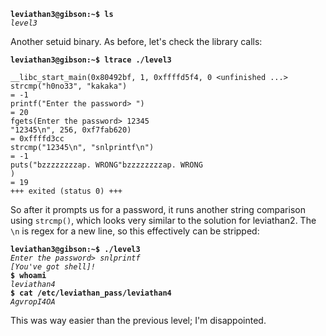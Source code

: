 **`leviathan3@gibson:~$ ls`**  
*`level3`*  

Another setuid binary. As before, let's check the library calls:

**`leviathan3@gibson:~$ ltrace ./level3`**  
```
__libc_start_main(0x80492bf, 1, 0xffffd5f4, 0 <unfinished ...>
strcmp("h0no33", "kakaka")                                                                                                                         = -1
printf("Enter the password> ")                                                                                                                     = 20
fgets(Enter the password> 12345
"12345\n", 256, 0xf7fab620)                                                                                                                  = 0xffffd3cc
strcmp("12345\n", "snlprintf\n")                                                                                                                   = -1
puts("bzzzzzzzzap. WRONG"bzzzzzzzzap. WRONG
)                                                                                                                         = 19
+++ exited (status 0) +++
```

So after it prompts us for a password, it runs another string comparison using `strcmp()`, which looks very similar to the solution for leviathan2. The `\n` is regex for a new line, so this effectively can be stripped:

**`leviathan3@gibson:~$ ./level3`**  
*`Enter the password> snlprintf`*  
*`[You've got shell]!`*  
**`$ whoami`**  
*`leviathan4`*  
**`$ cat /etc/leviathan_pass/leviathan4`**  
*`AgvropI4OA`*  

This was way easier than the previous level; I'm disappointed. 
